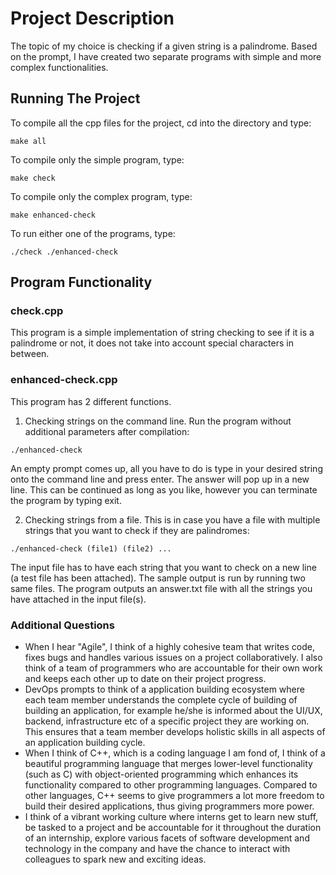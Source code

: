 # Project Description
The topic of my choice is checking if a given string is a palindrome. Based on the prompt, I have created two separate programs with simple and more complex functionalities.

## Running The Project
To compile all the cpp files for the project, cd into the directory and type:
```{bash}
make all
```
To compile only the simple program, type:
```{bash}
make check
```
To compile only the complex program, type:
```{r}
make enhanced-check
```
To run either one of the programs, type:
```{bash}
./check ./enhanced-check
```

## Program Functionality
### check.cpp
This program is a simple implementation of string checking to see if it is a palindrome or not, it does not take into account special characters in between.

### enhanced-check.cpp
This program has 2 different functions. 
1. Checking strings on the command line. Run the program without additional parameters after compilation:
```{bash}
./enhanced-check
```
An empty prompt comes up, all you have to do is type in your desired string onto the command line and press enter. The answer will pop up in a new line. This can be continued as long as you like, however you can terminate the program by typing exit.

2. Checking strings from a file. This is in case you have a file with multiple strings that you want to check if they are palindromes:
```{bash}
./enhanced-check (file1) (file2) ...
```
The input file has to have each string that you want to check on a new line (a test file has been attached). The sample output is run by running two same files. The program outputs an answer.txt file with all the strings you have attached in the input file(s).

### Additional Questions
- When I hear "Agile", I think of a highly cohesive team that writes code, fixes bugs and handles various issues on a project collaboratively. I also think of a team of programmers who are accountable for their own work and keeps each other up to date on their project progress.
- DevOps prompts to think of a application building ecosystem where each team member understands the complete cycle of building of building an application, for example he/she is informed about the UI/UX, backend, infrastructure etc of a specific project they are working on. This ensures that a team member develops holistic skills in all aspects of an application building cycle.
- When I think of C++, which is a coding language I am fond of, I think of a beautiful programming language that merges lower-level functionality (such as C) with object-oriented programming which enhances its functionality compared to other programming languages. Compared to other languages, C++ seems to give programmers a lot more freedom to build their desired applications, thus giving programmers more power.
- I think of a vibrant working culture where interns get to learn new stuff, be tasked to a project and be accountable for it throughout the duration of an internship, explore various facets of software development and technology in the company and have the chance to interact with colleagues to spark new and exciting ideas.
